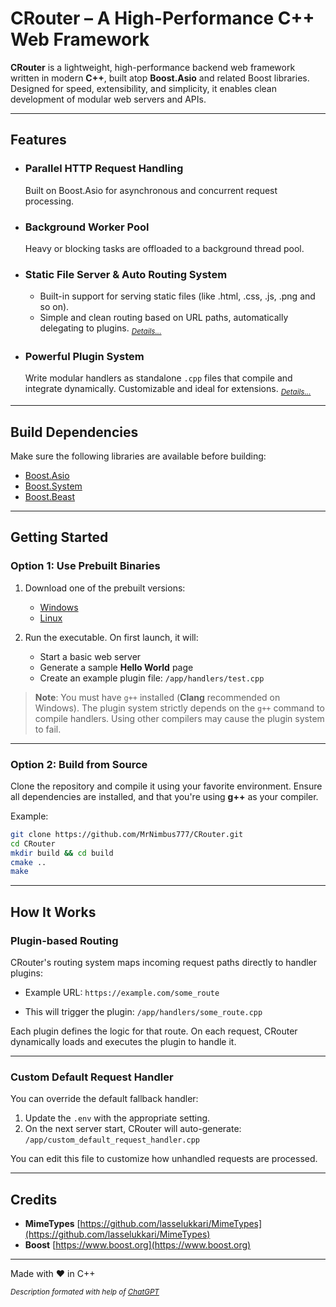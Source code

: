 # CRouter – A High-Performance C++ Web Framework

**CRouter** is a lightweight, high-performance backend web framework written in modern **C++**, built atop **Boost.Asio** and related Boost libraries. Designed for speed, extensibility, and simplicity, it enables clean development of modular web servers and APIs.

---

## Features

* ### Parallel HTTP Request Handling
  Built on Boost.Asio for asynchronous and concurrent request processing.

* ### Background Worker Pool
  Heavy or blocking tasks are offloaded to a background thread pool.

* ### Static File Server & Auto Routing System
  * Built-in support for serving static files (like .html, .css, .js, .png and so on).
  * Simple and clean routing based on URL paths, automatically delegating to plugins.
  <sub><i>[Details...](https://github.com/MrNimbus777/CRouter/wiki#static-files-serving)</i></sub>
  

* ### Powerful Plugin System
  Write modular handlers as standalone `.cpp` files that compile and integrate dynamically. Customizable and ideal for extensions. <sub><i>[Details...](https://github.com/MrNimbus777/CRouter/wiki#plugin-system)</i></sub>


---

## Build Dependencies

Make sure the following libraries are available before building:

* [Boost.Asio](https://www.boost.org/doc/libs/release/doc/html/boost_asio.html)
* [Boost.System](https://www.boost.org/doc/libs/release/libs/system/)
* [Boost.Beast](https://www.boost.org/doc/libs/release/libs/beast/)

---

## Getting Started

### Option 1: Use Prebuilt Binaries

1. Download one of the prebuilt versions:

   * [Windows](https://github.com/MrNimbus777/CRouter/releases/tag/windows-prebuilt)
   * [Linux](https://github.com/MrNimbus777/CRouter/releases/tag/linux-prebuilt)

2. Run the executable. On first launch, it will:

   * Start a basic web server
   * Generate a sample **Hello World** page
   * Create an example plugin file: `/app/handlers/test.cpp`

> **Note**: You must have `g++` installed (**Clang** recommended on Windows). The plugin system strictly depends on the `g++` command to compile handlers. Using other compilers may cause the plugin system to fail.

---

### Option 2: Build from Source

Clone the repository and compile it using your favorite environment. Ensure all dependencies are installed, and that you're using **g++** as your compiler.

Example:
```bash
git clone https://github.com/MrNimbus777/CRouter.git
cd CRouter
mkdir build && cd build
cmake ..
make
```

---

## How It Works

### Plugin-based Routing

CRouter's routing system maps incoming request paths directly to handler plugins:

* Example URL:
  `https://example.com/some_route`

* This will trigger the plugin:
  `/app/handlers/some_route.cpp`

Each plugin defines the logic for that route. On each request, CRouter dynamically loads and executes the plugin to handle it.

---

### Custom Default Request Handler

You can override the default fallback handler:

1. Update the `.env` with the appropriate setting.
2. On the next server start, CRouter will auto-generate:
   `/app/custom_default_request_handler.cpp`

You can edit this file to customize how unhandled requests are processed.

---

## Credits

* **MimeTypes** [https://github.com/lasselukkari/MimeTypes](https://github.com/lasselukkari/MimeTypes)
* **Boost** [https://www.boost.org](https://www.boost.org)

---

Made with ❤️ in C++

<sub><i>Description formated with help of [ChatGPT](https://chatgpt.com/)</i></sub>